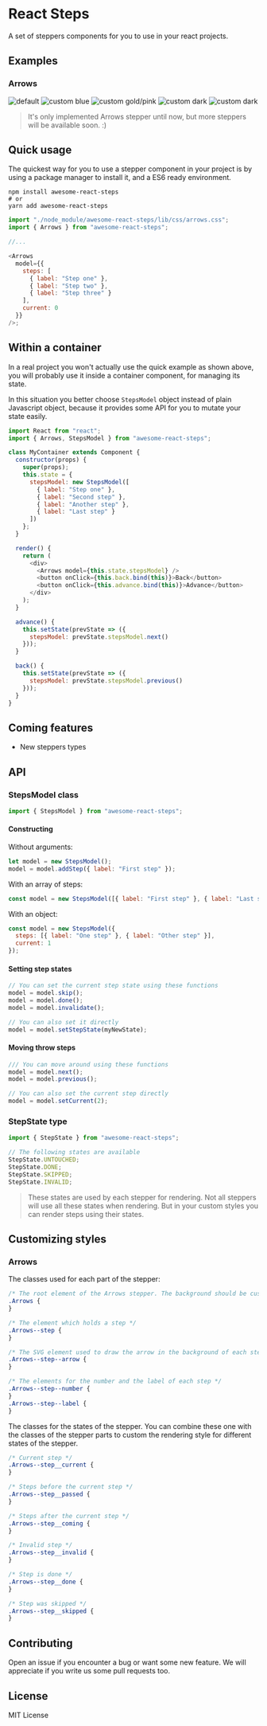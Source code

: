 # React Steps

A set of steppers components for you to use in your react projects.

## Examples

### Arrows

![default](./docs/screenshots/arrows/default.png)
![custom blue](./docs/screenshots/arrows/blue.png)
![custom gold/pink](./docs/screenshots/arrows/gold-pink.png)
![custom dark](./docs/screenshots/arrows/dark.png)
![custom dark](./docs/screenshots/arrows/red.png)

> It's only implemented Arrows stepper until now, but more steppers will be available soon. :)

## Quick usage

The quickest way for you to use a stepper component in your project is by using a package manager to install it, and a ES6 ready environment.

```shell
npm install awesome-react-steps
# or
yarn add awesome-react-steps
```

```js
import "./node_module/awesome-react-steps/lib/css/arrows.css";
import { Arrows } from "awesome-react-steps";

//...

<Arrows
  model={{
    steps: [
      { label: "Step one" },
      { label: "Step two" },
      { label: "Step three" }
    ],
    current: 0
  }}
/>;
```

## Within a container

In a real project you won't actually use the quick example as shown above, you will probably use it inside a container component, for managing its state.

In this situation you better choose `StepsModel` object instead of plain Javascript object, because it provides some API for you to mutate your state easily.

```js
import React from "react";
import { Arrows, StepsModel } from "awesome-react-steps";

class MyContainer extends Component {
  constructor(props) {
    super(props);
    this.state = {
      stepsModel: new StepsModel([
        { label: "Step one" },
        { label: "Second step" },
        { label: "Another step" },
        { label: "Last step" }
      ])
    };
  }

  render() {
    return (
      <div>
        <Arrows model={this.state.stepsModel} />
        <button onClick={this.back.bind(this)}>Back</button>
        <button onClick={this.advance.bind(this)}>Advance</button>
      </div>
    );
  }

  advance() {
    this.setState(prevState => ({
      stepsModel: prevState.stepsModel.next()
    }));
  }

  back() {
    this.setState(prevState => ({
      stepsModel: prevState.stepsModel.previous()
    }));
  }
}
```

## Coming features

* New steppers types

## API

### StepsModel class

```js
import { StepsModel } from "awesome-react-steps";
```

#### Constructing

Without arguments:

```js
let model = new StepsModel();
model = model.addStep({ label: "First step" });
```

With an array of steps:

```js
const model = new StepsModel([{ label: "First step" }, { label: "Last step" }]);
```

With an object:

```js
const model = new StepsModel({
  steps: [{ label: "One step" }, { label: "Other step" }],
  current: 1
});
```

#### Setting step states

```js
// You can set the current step state using these functions
model = model.skip();
model = model.done();
model = model.invalidate();

// You can also set it directly
model = model.setStepState(myNewState);
```

#### Moving throw steps

```js
/// You can move around using these functions
model = model.next();
model = model.previous();

// You can also set the current step directly
model = model.setCurrent(2);
```

### StepState type

```js
import { StepState } from "awesome-react-steps";
```

```js
// The following states are available
StepState.UNTOUCHED;
StepState.DONE;
StepState.SKIPPED;
StepState.INVALID;
```

> These states are used by each stepper for rendering. Not all steppers will use all these states when rendering. But in your custom styles you can render steps using their states.

## Customizing styles

### Arrows

The classes used for each part of the stepper:

```css
/* The root element of the Arrows stepper. The background should be customized in this class.  */
.Arrows {
}

/* The element which holds a step */
.Arrows--step {
}

/* The SVG element used to draw the arrow in the background of each step */
.Arrows--step--arrow {
}

/* The elements for the number and the label of each step */
.Arrows--step--number {
}
.Arrows--step--label {
}
```

The classes for the states of the stepper. You can combine these one with the classes of the stepper parts to custom the rendering style for different states of the stepper.

```css
/* Current step */
.Arrows--step__current {
}

/* Steps before the current step */
.Arrows--step__passed {
}

/* Steps after the current step */
.Arrows--step__coming {
}

/* Invalid step */
.Arrows--step__invalid {
}

/* Step is done */
.Arrows--step__done {
}

/* Step was skipped */
.Arrows--step__skipped {
}
```

## Contributing

Open an issue if you encounter a bug or want some new feature. We will appreciate if you write us some pull requests too.

## License

MIT License
